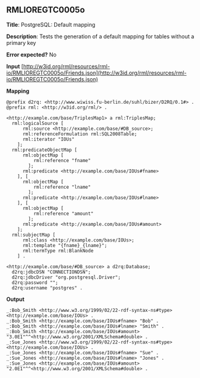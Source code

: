 ## RMLIOREGTC0005o

**Title**: PostgreSQL: Default mapping

**Description**: Tests the generation of a default mapping for tables without a primary key

**Error expected?** No

**Input**
 [http://w3id.org/rml/resources/rml-io/RMLIOREGTC0005o/Friends.json](http://w3id.org/rml/resources/rml-io/RMLIOREGTC0005o/Friends.json)

**Mapping**
```
@prefix d2rq: <http://www.wiwiss.fu-berlin.de/suhl/bizer/D2RQ/0.1#> .
@prefix rml: <http://w3id.org/rml/> .

<http://example.com/base/TriplesMap1> a rml:TriplesMap;
  rml:logicalSource [
      rml:source <http://example.com/base/#DB_source>;
      rml:referenceFormulation rml:SQL2008Table;
      rml:iterator "IOUs"
    ];
  rml:predicateObjectMap [
      rml:objectMap [
          rml:reference "fname"
        ];
      rml:predicate <http://example.com/base/IOUs#fname>
    ], [
      rml:objectMap [
          rml:reference "lname"
        ];
      rml:predicate <http://example.com/base/IOUs#lname>
    ], [
      rml:objectMap [
          rml:reference "amount"
        ];
      rml:predicate <http://example.com/base/IOUs#amount>
    ];
  rml:subjectMap [
      rml:class <http://example.com/base/IOUs>;
      rml:template "{fname}_{lname}";
      rml:termType rml:BlankNode
    ] .

<http://example.com/base/#DB_source> a d2rq:Database;
  d2rq:jdbcDSN "CONNECTIONDSN";
  d2rq:jdbcDriver "org.postgresql.Driver";
  d2rq:password "";
  d2rq:username "postgres" .

```

**Output**
```
_:Bob_Smith <http://www.w3.org/1999/02/22-rdf-syntax-ns#type> <http://example.com/base/IOUs> .
_:Bob_Smith <http://example.com/base/IOUs#fname> "Bob" .
_:Bob_Smith <http://example.com/base/IOUs#lname> "Smith" .
_:Bob_Smith <http://example.com/base/IOUs#amount> "3.0E1"^^<http://www.w3.org/2001/XMLSchema#double> .
_:Sue_Jones <http://www.w3.org/1999/02/22-rdf-syntax-ns#type> <http://example.com/base/IOUs> .
_:Sue_Jones <http://example.com/base/IOUs#fname> "Sue" .
_:Sue_Jones <http://example.com/base/IOUs#lname> "Jones" .
_:Sue_Jones <http://example.com/base/IOUs#amount> "2.0E1"^^<http://www.w3.org/2001/XMLSchema#double> .
	

```

